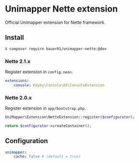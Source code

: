 Unimapper Nette extension
=========================

Official Unimapper extension for Nette framework.

## Install

```sh
$ composer require bauer01/unimapper-nette:@dev
```

### Nette 2.1.x

Register extension in `config.neon`.

```yml
extensions:
	console: Kdyby\Console\DI\ConsoleExtension
```

### Nette 2.0.x

Register extension in `app/bootstrap.php`.

```php
UniMapper\Extension\NetteExtension::register($configurator);

return $configurator->createContainer();
```

## Configuration

```yml
unimapper:
    cache: false # (default = true)
```